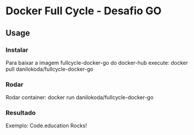 # Docker Full Cycle - Desafio GO

## Usage

### Instalar
Para baixar a imagem fullcycle-docker-go do docker-hub execute:
 docker pull danilokoda/fullcycle-docker-go

### Rodar
Rodar container:
 docker run danilokoda/fullcycle-docker-go

### Resultado
Exemplo: Code.education Rocks!